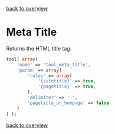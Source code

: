 [back to overview](../README.markdown#assets)

Meta Title
===========

Returns the HTML title tag.

````php
tool( array(
	'name' => 'tool_meta_title',
	'param' => array(
		'rules' => array(
			'{sitetitle}' => true,
			'{pagetitle}' => true,
		),
		'delimiter' => ' ',
		'pagetitle_on_hompage' => false
	)
) );
````

[back to overview](../README.markdown#assets)